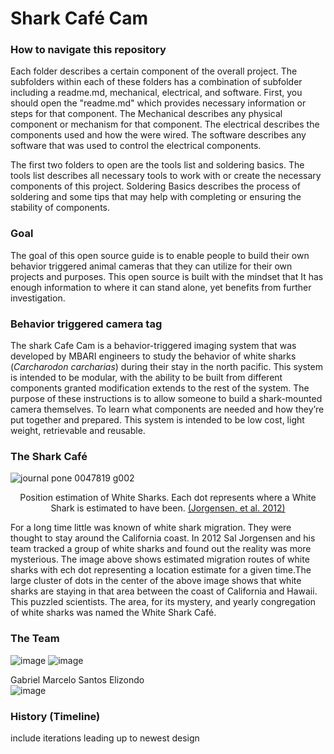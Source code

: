 # Shark Café Cam

### How to navigate this repository
Each folder describes a certain component of the overall project. The subfolders within each of these folders has  a combination of subfolder including a readme.md, mechanical, electrical, and software. First, you should open the "readme.md" which provides necessary information or steps for that component. The Mechanical describes any physical component or mechanism for that component. The electrical describes the components used and how the were wired. The software describes any software that was used to control the electrical components. 

The first two folders to open are the tools list and soldering basics. The tools list describes all necessary tools to work with or create the necessary components of this project. Soldering Basics describes the process of soldering and some tips that may help with completing or ensuring the stability of components. 

### Goal
The goal of this open source guide is to enable people to build their own behavior triggered animal cameras that they can utilize for their own projects and purposes. This open source is built with the mindset that It has enough information to where it can stand alone, yet benefits from further investigation.

### Behavior triggered camera tag
The shark Cafe Cam is a behavior-triggered imaging system that was developed by MBARI engineers to study the behavior of white sharks (*Carcharodon carcharias*) during their stay in the north pacific. This system is intended to be modular, with the ability to be built from different components granted modification extends to the rest of the system. The purpose of these instructions is to allow someone to build a shark-mounted camera themselves. To learn what components are needed and how they’re put together and prepared. This system is intended to be low cost, light weight, retrievable and reusable.

### The Shark Café
![journal pone 0047819 g002](https://user-images.githubusercontent.com/52707386/62470534-80a35d00-b74f-11e9-9ba3-354c2872ee0f.png)
<p align = 'center'>Position estimation of White Sharks. Each dot represents where a White Shark is estimated to have been. <a href="https://journals.plos.org/plosone/article?id=10.1371/journal.pone.0047819">(Jorgensen, et al. 2012)</a></p>

For a long time little was known of white shark migration. They were thought to stay around the California coast. In 2012 Sal Jorgensen and his team tracked a group of white sharks and found out the reality was more mysterious. The image above shows estimated migration routes of white sharks with ech dot representing a location estimate for a given time.The large cluster of dots in the center of the above image shows that white sharks are staying in that area between the coast of California and Hawaii. This puzzled scientists. The area, for its mystery, and yearly congregation of white sharks was named the White Shark Café.

### The Team
![image](https://user-images.githubusercontent.com/52707386/63281976-b02f8a80-c262-11e9-96b2-6194bf342a09.png)
![image](https://user-images.githubusercontent.com/52707386/63282002-bf163d00-c262-11e9-8645-3ace08fee2c7.png)

Gabriel Marcelo Santos Elizondo  
![image](https://user-images.githubusercontent.com/52707386/63298991-9fded600-c289-11e9-8e22-0dc288d7b080.png)
### History (Timeline)
include iterations leading up to newest design
